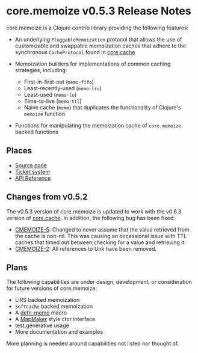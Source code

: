 core.memoize v0.5.3 Release Notes
=================================

core.memoize is a Clojure contrib library providing the following features:

* An underlying `PluggableMemoization` protocol that allows the use of customizable and swappable memoization caches that adhere to the synchronous `CacheProtocol` found in [core.cache](http://github.com/clojure/core.cache)

* Memoization builders for implementations of common caching strategies, including:
  - First-in-first-out (`memo-fifo`)
  - Least-recently-used (`memo-lru`)
  - Least-used (`memo-lu`)
  - Time-to-live (`memo-ttl`)
  - Naive cache (`memo`) that duplicates the functionality of Clojure's `memoize` function

* Functions for manipulating the memoization cache of `core.memoize` backed functions

Places
------

* [Source code](https://github.com/clojure/core.memoize)
* [Ticket system](http://dev.clojure.org/jira/browse/CMEMOIZE)
* [API Reference](https://clojure.github.com/core.memoize)

Changes from v0.5.2
-------------------

The v0.5.3 version of core.memoize is updated to work with the v0.6.3 version of [core.cache](http://github.com/clojure/core.cache/wiki).  In addition, the following bug has been fixed:

 * [CMEMOIZE-5](http://dev.clojure.org/jira/browse/CMEMOIZE-5): Changed to never assume that the value retrieved from the cache is non-nil.  This was causing an occassional issue with TTL caches that timed out between checking for a value and retrieving it.
 * [CMEMOIZE-2](http://dev.clojure.org/jira/browse/CMEMOIZE-2): All references to Unk have been removed.

Plans
-----

The following capabilities are under design, development, or consideration for future versions of core.memoize:

* LIRS backed memoization
* `SoftCache` backed memoization
* A [defn-memo](https://github.com/richhickey/clojure-contrib/blob/1c805bd0e515ea57028721ea54e6db4b0c791e20/src/main/clojure/clojure/contrib/def.clj#L143) macro
* A [MapMaker](http://google-collections.googlecode.com/svn/trunk/javadoc/com/google/common/collect/MapMaker.html) style ctor interface
* test.generative usage
* More documentation and examples

More planning is needed around capabilities not listed nor thought of.


